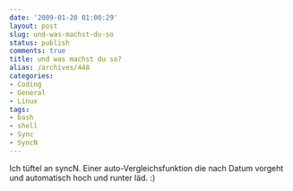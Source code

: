 ```yaml
---
date: '2009-01-20 01:00:29'
layout: post
slug: und-was-machst-du-so
status: publish
comments: true
title: und was machst du so?
alias: /archives/448
categories:
- Coding
- General
- Linux
tags:
- bash
- shell
- Sync
- SyncN
---
```


Ich tüftel an syncN. Einer auto-Vergleichsfunktion die nach Datum vorgeht und automatisch hoch und runter läd. :)
